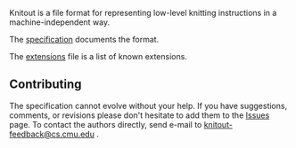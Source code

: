 Knitout is a file format for representing low-level knitting instructions in a machine-independent way.

The [specification](https://textiles-lab.github.io/knitout/knitout.html) documents the format.

The [extensions](./extensions.html) file is a list of known extensions.

## Contributing

The specification cannot evolve without your help.
If you have suggestions, comments, or revisions please don't hesitate to add them to the [Issues](https://github.com/textiles-lab/knitout/issues) page.
To contact the authors directly, send e-mail to knitout-feedback@cs.cmu.edu .
